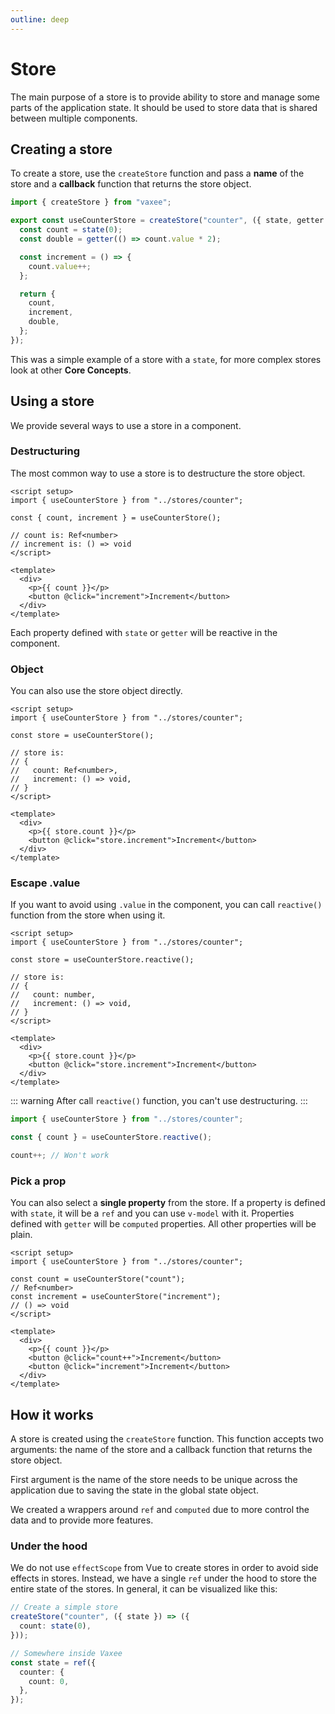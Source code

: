 ```yaml
---
outline: deep
---
```


# Store

The main purpose of a store is to provide ability to store and manage some parts of the application state. It should be used to store data that is shared between multiple components.

## Creating a store

To create a store, use the `createStore` function and pass a **name** of the store and a **callback** function that returns the store object.

```ts
import { createStore } from "vaxee";

export const useCounterStore = createStore("counter", ({ state, getter }) => {
  const count = state(0);
  const double = getter(() => count.value * 2);

  const increment = () => {
    count.value++;
  };

  return {
    count,
    increment,
    double,
  };
});
```

This was a simple example of a store with a `state`, for more complex stores look at other **Core Concepts**.

## Using a store

We provide several ways to use a store in a component.

### Destructuring

The most common way to use a store is to destructure the store object.

```vue
<script setup>
import { useCounterStore } from "../stores/counter";

const { count, increment } = useCounterStore();

// count is: Ref<number>
// increment is: () => void
</script>

<template>
  <div>
    <p>{{ count }}</p>
    <button @click="increment">Increment</button>
  </div>
</template>
```

Each property defined with `state` or `getter` will be reactive in the component.

### Object

You can also use the store object directly.

```vue
<script setup>
import { useCounterStore } from "../stores/counter";

const store = useCounterStore();

// store is:
// {
//   count: Ref<number>,
//   increment: () => void,
// }
</script>

<template>
  <div>
    <p>{{ store.count }}</p>
    <button @click="store.increment">Increment</button>
  </div>
</template>
```

### Escape .value

If you want to avoid using `.value` in the component, you can call `reactive()` function from the store when using it.

```vue
<script setup>
import { useCounterStore } from "../stores/counter";

const store = useCounterStore.reactive();

// store is:
// {
//   count: number,
//   increment: () => void,
// }
</script>

<template>
  <div>
    <p>{{ store.count }}</p>
    <button @click="store.increment">Increment</button>
  </div>
</template>
```

::: warning
After call `reactive()` function, you can't use destructuring.
:::

```ts
import { useCounterStore } from "../stores/counter";

const { count } = useCounterStore.reactive();

count++; // Won't work
```

### Pick a prop

You can also select a **single property** from the store. If a property is defined with `state`, it will be a `ref` and you can use `v-model` with it. Properties defined with `getter` will be `computed` properties. All other properties will be plain.

```vue
<script setup>
import { useCounterStore } from "../stores/counter";

const count = useCounterStore("count");
// Ref<number>
const increment = useCounterStore("increment");
// () => void
</script>

<template>
  <div>
    <p>{{ count }}</p>
    <button @click="count++">Increment</button>
    <button @click="increment">Increment</button>
  </div>
</template>
```

## How it works

A store is created using the `createStore` function. This function accepts two arguments: the name of the store and a callback function that returns the store object.

First argument is the name of the store needs to be unique across the application due to saving the state in the global state object.

We created a wrappers around `ref` and `computed` due to more control the data and to provide more features.

### Under the hood

We do not use `effectScope` from Vue to create stores in order to avoid side effects in stores. Instead, we have a single `ref` under the hood to store the entire state of the stores. In general, it can be visualized like this:

```ts
// Create a simple store
createStore("counter", ({ state }) => ({
  count: state(0),
}));

// Somewhere inside Vaxee
const state = ref({
  counter: {
    count: 0,
  },
});
```

